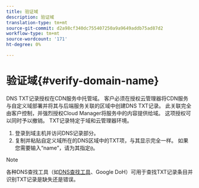 ```yaml
---
title: 验证域
description: 验证域
translation-type: tm+mt
source-git-commit: d2a98cf340dc755407250a9a9649addb75ad87d2
workflow-type: tm+mt
source-wordcount: '171'
ht-degree: 0%

---
```



# 验证域{#verify-domain-name}

DNS TXT记录授权在CDN服务中托管域。 客户必须在授权云管理器将CDN服务与自定义域部署并将其与后端服务关联的区域中创建DNS TXT记录。 此关联完全由客户控制，并强烈授权Cloud Manager将服务中的内容提供给域。 这项授权可以同时予以撤销。 TXT记录特定于域和云管理器环境。

1. 登录到域主机并访问DNS记录部分。
1. 复制并粘贴自定义域所在的DNS区域中的TXT项，与其显示完全一样。 如果您需要输入“name”，请为其指定`@`。

>[!NOTE]
>各种DNS查找工具（如[DNS查找工具](https://www.ultratools.com/tools/dnsLookup)、Google DoH）可用于查找TXT记录条目并识别TXT记录是缺失还是错误。
